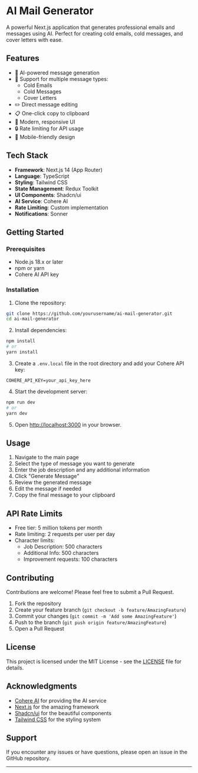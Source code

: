 # AI Mail Generator

A powerful Next.js application that generates professional emails and messages using AI. Perfect for creating cold emails, cold messages, and cover letters with ease.

## Features

- 🤖 AI-powered message generation
- 📝 Support for multiple message types:
  - Cold Emails
  - Cold Messages
  - Cover Letters
- ✏️ Direct message editing
- 📋 One-click copy to clipboard
- 🎨 Modern, responsive UI
- 🔒 Rate limiting for API usage
- 📱 Mobile-friendly design

## Tech Stack

- **Framework**: Next.js 14 (App Router)
- **Language**: TypeScript
- **Styling**: Tailwind CSS
- **State Management**: Redux Toolkit
- **UI Components**: Shadcn/ui
- **AI Service**: Cohere AI
- **Rate Limiting**: Custom implementation
- **Notifications**: Sonner

## Getting Started

### Prerequisites

- Node.js 18.x or later
- npm or yarn
- Cohere AI API key

### Installation

1. Clone the repository:
```bash
git clone https://github.com/yourusername/ai-mail-generator.git
cd ai-mail-generator
```

2. Install dependencies:
```bash
npm install
# or
yarn install
```

3. Create a `.env.local` file in the root directory and add your Cohere API key:
```env
COHERE_API_KEY=your_api_key_here
```

4. Start the development server:
```bash
npm run dev
# or
yarn dev
```

5. Open [http://localhost:3000](http://localhost:3000) in your browser.

## Usage

1. Navigate to the main page
2. Select the type of message you want to generate
3. Enter the job description and any additional information
4. Click "Generate Message"
5. Review the generated message
6. Edit the message if needed
7. Copy the final message to your clipboard

## API Rate Limits

- Free tier: 5 million tokens per month
- Rate limiting: 2 requests per user per day
- Character limits:
  - Job Description: 500 characters
  - Additional Info: 500 characters
  - Improvement requests: 100 characters

## Contributing

Contributions are welcome! Please feel free to submit a Pull Request.

1. Fork the repository
2. Create your feature branch (`git checkout -b feature/AmazingFeature`)
3. Commit your changes (`git commit -m 'Add some AmazingFeature'`)
4. Push to the branch (`git push origin feature/AmazingFeature`)
5. Open a Pull Request

## License

This project is licensed under the MIT License - see the [LICENSE](LICENSE) file for details.

## Acknowledgments

- [Cohere AI](https://cohere.ai/) for providing the AI service
- [Next.js](https://nextjs.org/) for the amazing framework
- [Shadcn/ui](https://ui.shadcn.com/) for the beautiful components
- [Tailwind CSS](https://tailwindcss.com/) for the styling system

## Support

If you encounter any issues or have questions, please open an issue in the GitHub repository.

---


